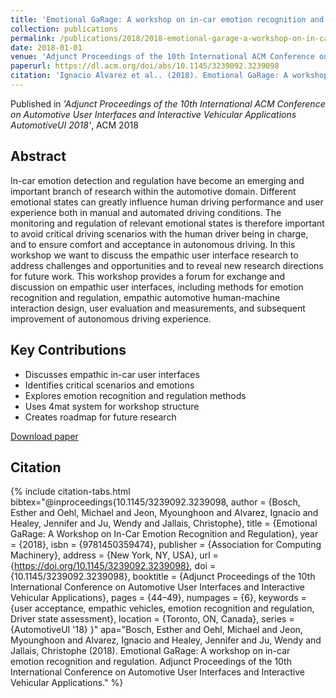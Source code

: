 ```yaml
---
title: 'Emotional GaRage: A workshop on in-car emotion recognition and regulation'
collection: publications
permalink: /publications/2018/2018-emotional-garage-a-workshop-on-in-car-emotion-reco
date: 2018-01-01
venue: 'Adjunct Proceedings of the 10th International ACM Conference on Automotive User Interfaces and Interactive Vehicular Applications AutomotiveUI 2018'
paperurl: https://dl.acm.org/doi/abs/10.1145/3239092.3239098
citation: 'Ignacio Alvarez et al.. (2018). Emotional GaRage: A workshop on in-car emotion recognition and regulation. Adjunct Proceedings of the 10th International ACM Conference on Automotive User Interfaces and Interactive Vehicular Applications AutomotiveUI 2018.'
---
```


Published in *'Adjunct Proceedings of the 10th International ACM Conference on Automotive User Interfaces and Interactive Vehicular Applications AutomotiveUI 2018'*, ACM 2018

## Abstract

In-car emotion detection and regulation have become an emerging and important branch of research within the automotive domain. Different emotional states can greatly influence human driving performance and user experience both in manual and automated driving conditions. The monitoring and regulation of relevant emotional states is therefore important to avoid critical driving scenarios with the human driver being in charge, and to ensure comfort and acceptance in autonomous driving. In this workshop we want to discuss the empathic user interface research to address challenges and opportunities and to reveal new research directions for future work. This workshop provides a forum for exchange and discussion on empathic user interfaces, including methods for emotion recognition and regulation, empathic automotive human-machine interaction design, user evaluation and measurements, and subsequent improvement of autonomous driving experience.

## Key Contributions

* Discusses empathic in-car user interfaces
* Identifies critical scenarios and emotions
* Explores emotion recognition and regulation methods
* Uses 4mat system for workshop structure
* Creates roadmap for future research

[Download paper](https://dl.acm.org/doi/abs/10.1145/3239092.3239098)

## Citation

{% include citation-tabs.html 
  bibtex="@inproceedings{10.1145/3239092.3239098,
author = {Bosch, Esther and Oehl, Michael and Jeon, Myounghoon and Alvarez, Ignacio and Healey, Jennifer and Ju, Wendy and Jallais, Christophe},
title = {Emotional GaRage: A Workshop on In-Car Emotion Recognition and Regulation},
year = {2018},
isbn = {9781450359474},
publisher = {Association for Computing Machinery},
address = {New York, NY, USA},
url = {https://doi.org/10.1145/3239092.3239098},
doi = {10.1145/3239092.3239098},
booktitle = {Adjunct Proceedings of the 10th International Conference on Automotive User Interfaces and Interactive Vehicular Applications},
pages = {44–49},
numpages = {6},
keywords = {user acceptance, empathic vehicles, emotion recognition and regulation, Driver state assessment},
location = {Toronto, ON, Canada},
series = {AutomotiveUI '18}
}" 
  apa="Bosch, Esther and Oehl, Michael and Jeon, Myounghoon and Alvarez, Ignacio and Healey, Jennifer and Ju, Wendy and Jallais, Christophe (2018). Emotional GaRage: A workshop on in-car emotion recognition and regulation. Adjunct Proceedings of the 10th International Conference on Automotive User Interfaces and Interactive Vehicular Applications." %}